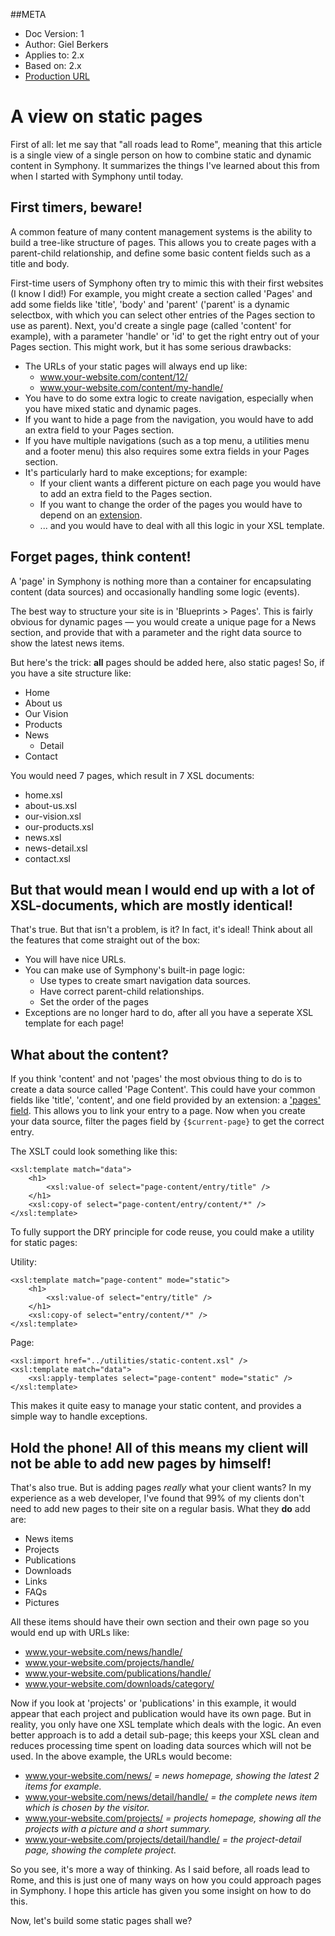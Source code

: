 ##META
* Doc Version: 1
* Author: Giel Berkers
* Applies to: 2.x
* Based on: 2.x
* [Production URL]()

# A view on static pages #

First of all: let me say that "all roads lead to Rome", meaning that this article is a single view of a single person
on how to combine static and dynamic content in Symphony. It summarizes the things I've learned about this from when I
started with Symphony until today.

## First timers, beware! ##

A common feature of many content management systems is the ability to build a tree-like structure of pages. This allows you to create pages with a parent-child relationship, and define some basic content fields such as a title and body.

First-time users of Symphony often try to mimic this with their first websites (I know I did!) For example, you might create a section called 'Pages' and add some fields like 'title', 'body' and 'parent' ('parent' is a dynamic selectbox, with which you can select other entries of the Pages section to use as parent). Next, you'd create a single page (called 'content' for example), with a parameter 'handle' or 'id' to get the right entry out of your Pages section. This might work, but it has some serious drawbacks:

* The URLs of your static pages will always end up like:
    * www.your-website.com/content/12/
    * www.your-website.com/content/my-handle/
* You have to do some extra logic to create navigation, especially when you have mixed static and dynamic pages.
* If you want to hide a page from the navigation, you would have to add an extra field to your Pages section.
* If you have multiple navigations (such as a top menu, a utilities menu and a footer menu) this also requires some extra fields in your Pages section.
* It's particularly hard to make exceptions; for example:
    * If your client wants a different picture on each page you would have to add an extra field to the Pages section.
    * If you want to change the order of the pages you would have to depend on an [extension](https://github.com/nickdunn/order_entries).
  * ... and you would have to deal with all this logic in your XSL template.

## Forget pages, think content! ##

A 'page' in Symphony is nothing more than a container for encapsulating content (data sources) and occasionally handling some logic (events).

The best way to structure your site is in 'Blueprints > Pages'. This is fairly obvious for dynamic pages — you would create a unique page for a News section, and provide that with a parameter and the right data source to show the latest news items.

But here's the trick: **all** pages should be added here, also static pages! So, if you have a site structure like:

* Home
* About us
* Our Vision
* Products
* News
    * Detail
* Contact

You would need 7 pages, which result in 7 XSL documents:

* home.xsl
* about-us.xsl
* our-vision.xsl
* our-products.xsl
* news.xsl
* news-detail.xsl
* contact.xsl

## But that would mean I would end up with a lot of XSL-documents, which are mostly identical! ##

That's true. But that isn't a problem, is it? In fact, it's ideal! Think about all the features that come straight out of the box:

* You will have nice URLs.
* You can make use of Symphony's built-in page logic:
    * Use types to create smart navigation data sources.
    * Have correct parent-child relationships.
    * Set the order of the pages
* Exceptions are no longer hard to do, after all you have a seperate XSL template for each page!

## What about the content? ##

If you think 'content' and not 'pages' the most obvious thing to do is to create a data source called 'Page Content'.
This could have your common fields like 'title', 'content', and one field provided by an extension: a ['pages' field](https://github.com/symphonycms/pagesfield). This allows you to link your entry to a page. Now when you create your data source, filter the pages field by `{$current-page}` to get the correct entry.

The XSLT could look something like this:

    <xsl:template match="data">
        <h1>
            <xsl:value-of select="page-content/entry/title" />
        </h1>
        <xsl:copy-of select="page-content/entry/content/*" />
    </xsl:template>

To fully support the DRY principle for code reuse, you could make a utility for static pages:

Utility:

    <xsl:template match="page-content" mode="static">
        <h1>
            <xsl:value-of select="entry/title" />
        </h1>
        <xsl:copy-of select="entry/content/*" />
    </xsl:template>

Page:

    <xsl:import href="../utilities/static-content.xsl" />
    <xsl:template match="data">
        <xsl:apply-templates select="page-content" mode="static" />
    </xsl:template>

This makes it quite easy to manage your static content, and provides a simple way to handle exceptions.

## Hold the phone! All of this means my client will not be able to add new pages by himself! ##

That's also true. But is adding pages _really_ what your client wants? In my experience as a web developer, I've found that 99% of my clients don't need to add new pages to their site on a regular basis. What they **do** add are:

* News items
* Projects
* Publications
* Downloads
* Links
* FAQs
* Pictures

All these items should have their own section and their own page so you would end up with URLs like:

* www.your-website.com/news/handle/
* www.your-website.com/projects/handle/
* www.your-website.com/publications/handle/
* www.your-website.com/downloads/category/

Now if you look at 'projects' or 'publications' in this example, it would appear that each project and publication would
have its own page. But in reality, you only have one XSL template which deals with the logic. An even better approach is to add a detail sub-page; this keeps your XSL clean and reduces processing time spent on loading data sources which will not be
used. In the above example, the URLs would become:

* www.your-website.com/news/ _= news homepage, showing the latest 2 items for example._
* www.your-website.com/news/detail/handle/ _= the complete news item which is chosen by the visitor._
* www.your-website.com/projects/ _= projects homepage, showing all the projects with a picture and a short summary._
* www.your-website.com/projects/detail/handle/ _= the project-detail page, showing the complete project._

So you see, it's more a way of thinking. As I said before, all roads lead to Rome, and this is just one of many ways on how you could approach pages in Symphony. I hope this article has given you some insight on how to do this.

Now, let's build some static pages shall we?